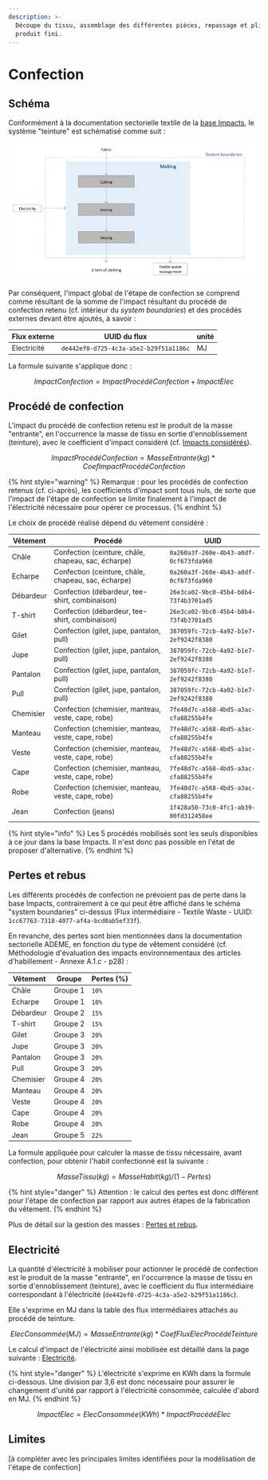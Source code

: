 ```yaml
---
description: >-
  Découpe du tissu, assemblage des différentes pièces, repassage et pliage du
  produit fini.
---
```


# Confection

## Schéma

Conformément à la documentation sectorielle textile de la [base Impacts](http://www.base-impacts.ademe.fr), le système "teinture" est schématisé comme suit :

![](../.gitbook/assets/Confection.PNG)

Par conséquent, l'impact global de l'étape de confection se comprend comme résultant de la somme de l'impact résultant du procédé de confection retenu (cf. intérieur du _system boundaries_) et des procédés externes devant être ajoutés, à savoir :

| Flux externe | UUID du flux                           | unité |
| ------------ | -------------------------------------- | ----- |
| Electricité  | `de442ef0-d725-4c3a-a5e2-b29f51a1186c` | MJ    |

La formule suivante s'applique donc :

$$
ImpactConfection = ImpactProcédéConfection + ImpactElec
$$

## Procédé de confection

L'impact du procédé de confection retenu est le produit de la masse "entrante", en l'occurrence la masse de tissu en sortie d'ennoblissement (teinture), avec le coefficient d'impact considéré (cf. [Impacts considérés](impacts-consideres.md)).

$$
ImpactProcédéConfection = MasseEntrante(kg) * CoefImpactProcédéConfection
$$

{% hint style="warning" %}
Remarque : pour les procédés de confection retenus (cf. ci-après), les coefficients d'impact sont tous nuls, de sorte que l'impact de l'étape de confection se limite finalement à l'impact de l'électricité nécessaire pour opérer ce processus.
{% endhint %}

Le choix de procédé réalisé dépend du vêtement considéré :

| Vêtement  | Procédé                                             | UUID                                   |
| --------- | --------------------------------------------------- | -------------------------------------- |
| Châle     | Confection (ceinture, châle, chapeau, sac, écharpe) | `0a260a3f-260e-4b43-a0df-0cf673fda960` |
| Echarpe   | Confection (ceinture, châle, chapeau, sac, écharpe) | `0a260a3f-260e-4b43-a0df-0cf673fda960` |
| Débardeur | Confection (débardeur, tee-shirt, combinaison)      | `26e3ca02-9bc0-45b4-b8b4-73f4b3701ad5` |
| T-shirt   | Confection (débardeur, tee-shirt, combinaison)      | `26e3ca02-9bc0-45b4-b8b4-73f4b3701ad5` |
| Gilet     | Confection (gilet, jupe, pantalon, pull)            | `387059fc-72cb-4a92-b1e7-2ef9242f8380` |
| Jupe      | Confection (gilet, jupe, pantalon, pull)            | `387059fc-72cb-4a92-b1e7-2ef9242f8380` |
| Pantalon  | Confection (gilet, jupe, pantalon, pull)            | `387059fc-72cb-4a92-b1e7-2ef9242f8380` |
| Pull      | Confection (gilet, jupe, pantalon, pull)            | `387059fc-72cb-4a92-b1e7-2ef9242f8380` |
| Chemisier | Confection (chemisier, manteau, veste, cape, robe)  | `7fe48d7c-a568-4bd5-a3ac-cfa88255b4fe` |
| Manteau   | Confection (chemisier, manteau, veste, cape, robe)  | `7fe48d7c-a568-4bd5-a3ac-cfa88255b4fe` |
| Veste     | Confection (chemisier, manteau, veste, cape, robe)  | `7fe48d7c-a568-4bd5-a3ac-cfa88255b4fe` |
| Cape      | Confection (chemisier, manteau, veste, cape, robe)  | `7fe48d7c-a568-4bd5-a3ac-cfa88255b4fe` |
| Robe      | Confection (chemisier, manteau, veste, cape, robe)  | `7fe48d7c-a568-4bd5-a3ac-cfa88255b4fe` |
| Jean      | Confection (jeans)                                  | `1f428a50-73c0-4fc1-ab39-00fd312458ee` |

{% hint style="info" %}
Les 5 procédés mobilisés sont les seuls disponibles à ce jour dans la base Impacts. Il n'est donc pas possible en l'état de proposer d'alternative.
{% endhint %}

## Pertes et rebus

Les différents procédés de confection ne prévoient pas de perte dans la base Impacts, contrairement à ce qui peut être affiché dans le schéma "system boundaries" ci-dessus (Flux intermédiaire - Textile Waste - UUID: `1cc67763-7318-4077-af4a-bcd0ab5ef33f`).

En revanche, des pertes sont bien mentionnées dans la documentation sectorielle ADEME, en fonction du type de vêtement considéré (cf. Méthodologie d'évaluation des impacts environnementaux des articles d'habillement - Annexe A.1.c - p28) :

| Vêtement  | Groupe   | Pertes (%) |
| --------- | -------- | ---------- |
| Châle     | Groupe 1 | `10%`      |
| Echarpe   | Groupe 1 | `10%`      |
| Débardeur | Groupe 2 | `15%`      |
| T-shirt   | Groupe 2 | `15%`      |
| Gilet     | Groupe 3 | `20%`      |
| Jupe      | Groupe 3 | `20%`      |
| Pantalon  | Groupe 3 | `20%`      |
| Pull      | Groupe 3 | `20%`      |
| Chemisier | Groupe 4 | `20%`      |
| Manteau   | Groupe 4 | `20%`      |
| Veste     | Groupe 4 | `20%`      |
| Cape      | Groupe 4 | `20%`      |
| Robe      | Groupe 4 | `20%`      |
| Jean      | Groupe 5 | `22%`      |

La formule appliquée pour calculer la masse de tissu nécessaire, avant confection, pour obtenir l'habit confectionné est la suivante :

$$
MasseTissu(kg) = MasseHabit(kg) / (1-Pertes)
$$

{% hint style="danger" %}
Attention : le calcul des pertes est donc différent pour l'étape de confection par rapport aux autres étapes de la fabrication du vêtement.
{% endhint %}

Plus de détail sur la gestion des masses : [Pertes et rebus](pertes-et-rebus.md).

## Electricité

La quantité d'électricité à mobiliser pour actionner le procédé de confection est le produit de la masse "entrante", en l'occurrence la masse de tissu en sortie d'ennoblissement (teinture), avec le coefficient du flux intermédiaire correspondant à l'électricité (`de442ef0-d725-4c3a-a5e2-b29f51a1186c`).

Elle s'exprime en MJ dans la table des flux intermédiaires attachés au procédé de teinture.

$$
ElecConsommée(MJ) = MasseEntrante(kg) * CoefFluxElecProcédéTeinture
$$

Le calcul d'impact de l'électricité ainsi mobilisée est détaillé dans la page suivante : [Electricité](electricite.md).

{% hint style="danger" %}
L'électricité s'exprime en KWh dans la formule ci-dessous. Une division par 3,6 est donc nécessaire pour assurer le changement d'unité par rapport à l'électricité consommée, calculée d'abord en MJ.
{% endhint %}

$$
ImpactElec = ElecConsommée (KWh) * ImpactProcédéElec
$$

## Limites

\[à compléter avec les principales limites identifiées pour la modélisation de l'étape de confection]

##
